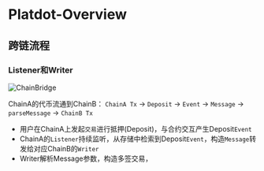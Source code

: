 # Platdot-Overview

## 跨链流程

### Listener和Writer



![ChainBridge](https://cdn.jsdelivr.net/gh/rjman-self/resources/assets/20210330101928.png)

ChainA的代币流通到ChainB：
`ChainA Tx` -> `Deposit` -> `Event` -> `Message` -> `parseMessage` -> `ChainB Tx`

+ 用户在ChainA上发起`交易`进行抵押(Deposit)，与合约交互产生Deposit`Event`
+ ChainA的`Listener`持续监听，从存储中检索到Deposit`Event`，构造`Message`转发给对应ChainB的`Writer`
+ Writer解析Message参数，构造多签交易，